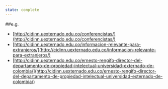 ```yaml
---
state: complete
---
```

##e.g.
- [http://cidinn.uexternado.edu.co/conferencistas/](http://cidinn.uexternado.edu.co/conferencistas/)
- [http://cidinn.uexternado.edu.co/informacion-relevante-para-extranjeros/](http://cidinn.uexternado.edu.co/informacion-relevante-para-extranjeros/)
- [http://cidinn.uexternado.edu.co/ernesto-rengifo-director-del-departamento-de-propiedad-intelectual-universidad-externado-de-colombia/](http://cidinn.uexternado.edu.co/ernesto-rengifo-director-del-departamento-de-propiedad-intelectual-universidad-externado-de-colombia/)
